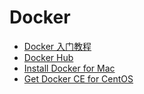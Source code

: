 # Docker
- [Docker 入门教程](http://www.ruanyifeng.com/blog/2018/02/docker-tutorial.html)
- [Docker Hub](https://hub.docker.com/)
- [Install Docker for Mac](https://docs.docker.com/docker-for-mac/install/)
- [Get Docker CE for CentOS](https://docs.docker.com/install/linux/docker-ce/centos/)

